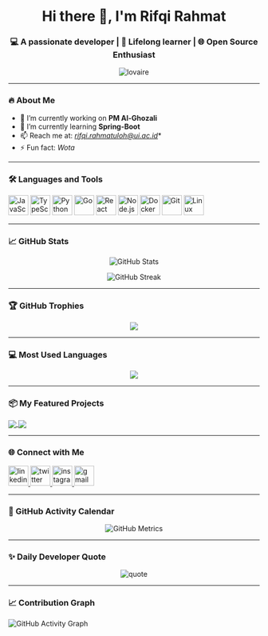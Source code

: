 <!-- GitHub Profile README -->

<h1 align="center">Hi there 👋, I'm Rifqi Rahmat</h1>
<h3 align="center">💻 A passionate developer | 🧠 Lifelong learner | 🌐 Open Source Enthusiast</h3>

<p align="center">
  <img src="https://komarev.com/ghpvc/?username=lovaire&label=Profile%20views&color=0e75b6&style=flat" alt="lovaire" />
</p>

---

### 🔥 About Me

- 🔭 I’m currently working on **PM Al-Ghozali**
- 🌱 I’m currently learning **Spring-Boot**
- 📫 Reach me at: *rifqi.rahmatuloh@ui.ac.id**
- ⚡ Fun fact: *Wota*

---

### 🛠️ Languages and Tools

<p align="left">
  <img src="https://cdn.jsdelivr.net/gh/devicons/devicon/icons/javascript/javascript-original.svg" alt="JavaScript" width="40" height="40"/>
  <img src="https://cdn.jsdelivr.net/gh/devicons/devicon/icons/typescript/typescript-original.svg" alt="TypeScript" width="40" height="40"/>
  <img src="https://cdn.jsdelivr.net/gh/devicons/devicon/icons/python/python-original.svg" alt="Python" width="40" height="40"/>
  <img src="https://cdn.jsdelivr.net/gh/devicons/devicon/icons/go/go-original.svg" alt="Go" width="40" height="40"/>
  <img src="https://cdn.jsdelivr.net/gh/devicons/devicon/icons/react/react-original.svg" alt="React" width="40" height="40"/>
  <img src="https://cdn.jsdelivr.net/gh/devicons/devicon/icons/nodejs/nodejs-original.svg" alt="Node.js" width="40" height="40"/>
  <img src="https://cdn.jsdelivr.net/gh/devicons/devicon/icons/docker/docker-original.svg" alt="Docker" width="40" height="40"/>
  <img src="https://cdn.jsdelivr.net/gh/devicons/devicon/icons/git/git-original.svg" alt="Git" width="40" height="40"/>
  <img src="https://cdn.jsdelivr.net/gh/devicons/devicon/icons/linux/linux-original.svg" alt="Linux" width="40" height="40"/>
</p>

---

### 📈 GitHub Stats

<p align="center">
  <img src="https://github-readme-stats.vercel.app/api?username=lovaire&show_icons=true&theme=tokyonight" alt="GitHub Stats" />
</p>
<p align="center">
  <img src="https://github-readme-streak-stats.herokuapp.com/?user=lovaire&theme=tokyonight" alt="GitHub Streak" />
</p>

---

### 🏆 GitHub Trophies

<p align="center">
  <img src="https://github-profile-trophy.vercel.app/?username=lovaire&theme=gruvbox&no-frame=true&no-bg=true&margin-w=4" />
</p>

---

### 💻 Most Used Languages

<p align="center">
  <img src="https://github-readme-stats.vercel.app/api/top-langs/?username=lovaire&layout=compact&theme=tokyonight&langs_count=8" />
</p>

---

### 📦 My Featured Projects

<a href="https://github.com/lovaire/NamaRepo">
  <img align="center" src="https://github-readme-stats.vercel.app/api/pin/?username=lovaire&repo=NamaRepo&theme=tokyonight" />
</a>
<a href="https://github.com/lovaire/NamaRepo2">
  <img align="center" src="https://github-readme-stats.vercel.app/api/pin/?username=lovaire&repo=NamaRepo2&theme=tokyonight" />
</a>

---

### 🌐 Connect with Me

<p align="left">
  <a href="https://linkedin.com/in/rifqirahmat" target="blank">
    <img src="https://cdn.jsdelivr.net/gh/devicons/devicon/icons/linkedin/linkedin-original.svg" alt="linkedin" width="40" height="40"/>
  </a>
  <a href="https://twitter.com/AkadeMichie" target="blank">
    <img src="https://cdn.jsdelivr.net/gh/devicons/devicon/icons/twitter/twitter-original.svg" alt="twitter" width="40" height="40"/>
  </a>
  <a href="https://instagram.com/rifqirahmaat" target="blank">
    <img src="https://img.icons8.com/fluency/48/000000/instagram-new.png" alt="instagram" width="40" height="40"/>
  </a>
  <a href="mailto:rifqi.rahmatuloh@ui.ac.id" target="blank">
    <img src="https://img.icons8.com/fluency/48/000000/gmail.png" alt="gmail" width="40" height="40"/>
  </a>
</p>

---

### 📅 GitHub Activity Calendar

<p align="center">
  <img src="https://github.com/lovaire/lovaire/raw/main/github-metrics.svg" alt="GitHub Metrics" />
</p>

---

### ✨ Daily Developer Quote

<p align="center">
  <img src="https://quotes-github-readme.vercel.app/api?type=horizontal&theme=tokyonight" alt="quote" />
</p>

---

### 📈 Contribution Graph

![GitHub Activity Graph](https://github-readme-activity-graph.vercel.app/graph?username=lovaire&theme=tokyo-night)

